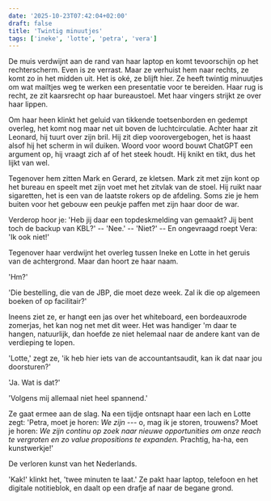 ```yaml
---
date: '2025-10-23T07:42:04+02:00'
draft: false
title: 'Twintig minuutjes'
tags: ['ineke', 'lotte', 'petra', 'vera']
---
```


De muis verdwijnt aan de rand van haar laptop en komt tevoorschijn op het rechterscherm. Even is ze verrast. Maar ze verhuist hem naar rechts, ze komt zo in het midden uit. Het is oké, ze blijft hier. Ze heeft twintig minuutjes om wat mailtjes weg te werken een presentatie voor te bereiden. Haar rug is recht, ze zit kaarsrecht op haar bureaustoel. Met haar vingers strijkt ze over haar lippen.

Om haar heen klinkt het geluid van tikkende toetsenborden en gedempt overleg, het komt nog maar net uit boven de luchtcirculatie. Achter haar zit Leonard, hij tuurt over zijn bril. Hij zit diep voorovergebogen, het is haast alsof hij het scherm in wil duiken. Woord voor woord bouwt ChatGPT een argument op, hij vraagt zich af of het steek houdt. Hij knikt en tikt, dus het lijkt van wel. 

Tegenover hem zitten Mark en Gerard, ze kletsen. Mark zit met zijn kont op het bureau en speelt met zijn voet met het zitvlak van de stoel. Hij ruikt naar sigaretten, het is een van de laatste rokers op de afdeling. Soms zie je hem buiten voor het gebouw een peukje paffen met zijn haar door de war.

Verderop hoor je: 'Heb jij daar een topdeskmelding van gemaakt? Jij bent toch de backup van KBL?' -- 'Nee.' -- 'Niet?' -- En ongevraagd roept Vera: 'Ik ook niet!' 

Tegenover haar verdwijnt het overleg tussen Ineke en Lotte in het geruis van de achtergrond. Maar dan hoort ze haar naam. 

'Hm?'

'Die bestelling, die van de JBP, die moet deze week. Zal ik die op algemeen boeken of op facilitair?'

Ineens ziet ze, er hangt een jas over het whiteboard, een bordeauxrode zomerjas, het kan nog net met dit weer. Het was handiger 'm daar te hangen, natuurlijk, dan hoefde ze niet helemaal naar de andere kant van de verdieping te lopen.

'Lotte,' zegt ze, 'ik heb hier iets van de accountantsaudit, kan ik dat naar jou doorsturen?'

'Ja. Wat is dat?'

'Volgens mij allemaal niet heel spannend.'

Ze gaat ermee aan de slag. Na een tijdje ontsnapt haar een lach en Lotte zegt: 'Petra, moet je horen: *We zijn* --- o, mag ik je storen, trouwens? Moet je horen: *We zijn continu op zoek naar nieuwe opportunities om onze reach te vergroten en zo value propositions te expanden.* Prachtig, ha-ha, een kunstwerkje!'

De verloren kunst van het Nederlands.

'Kak!' klinkt het, 'twee minuten te laat.' Ze pakt haar laptop, telefoon en het digitale notitieblok, en daalt op een drafje af naar de begane grond.